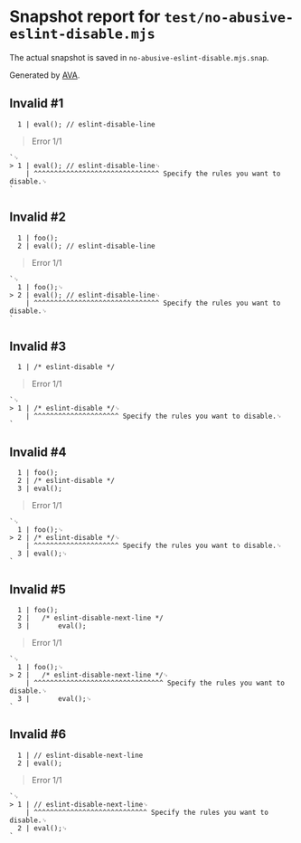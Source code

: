 # Snapshot report for `test/no-abusive-eslint-disable.mjs`

The actual snapshot is saved in `no-abusive-eslint-disable.mjs.snap`.

Generated by [AVA](https://avajs.dev).

## Invalid #1

      1 | eval(); // eslint-disable-line

> Error 1/1

    `␊
    > 1 | eval(); // eslint-disable-line␊
        | ^^^^^^^^^^^^^^^^^^^^^^^^^^^^^^^ Specify the rules you want to disable.␊
    `

## Invalid #2

      1 | foo();
      2 | eval(); // eslint-disable-line

> Error 1/1

    `␊
      1 | foo();␊
    > 2 | eval(); // eslint-disable-line␊
        | ^^^^^^^^^^^^^^^^^^^^^^^^^^^^^^^ Specify the rules you want to disable.␊
    `

## Invalid #3

      1 | /* eslint-disable */

> Error 1/1

    `␊
    > 1 | /* eslint-disable */␊
        | ^^^^^^^^^^^^^^^^^^^^^ Specify the rules you want to disable.␊
    `

## Invalid #4

      1 | foo();
      2 | /* eslint-disable */
      3 | eval();

> Error 1/1

    `␊
      1 | foo();␊
    > 2 | /* eslint-disable */␊
        | ^^^^^^^^^^^^^^^^^^^^^ Specify the rules you want to disable.␊
      3 | eval();␊
    `

## Invalid #5

      1 | foo();
      2 | 	/* eslint-disable-next-line */
      3 | 		eval();

> Error 1/1

    `␊
      1 | foo();␊
    > 2 | 	/* eslint-disable-next-line */␊
        | ^^^^^^^^^^^^^^^^^^^^^^^^^^^^^^^^ Specify the rules you want to disable.␊
      3 | 		eval();␊
    `

## Invalid #6

      1 | // eslint-disable-next-line
      2 | eval();

> Error 1/1

    `␊
    > 1 | // eslint-disable-next-line␊
        | ^^^^^^^^^^^^^^^^^^^^^^^^^^^^ Specify the rules you want to disable.␊
      2 | eval();␊
    `
